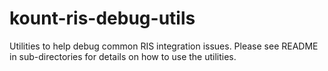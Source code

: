 # kount-ris-debug-utils
Utilities to help debug common RIS integration issues.  Please see README in sub-directories for details on how to use the utilities.
